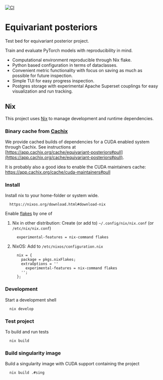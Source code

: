 [![CI](https://github.com/hlinander/equivariant-posteriors/actions/workflows/main.yml/badge.svg)](https://github.com/hlinander/equivariant-posteriors/actions/workflows/main.yml)

# Equivariant posteriors
Test bed for equivariant posterior project.

Train and evaluate PyTorch models with reproducibility in mind.

- Computational environment reproducible through Nix flake.
- Python based configuration in terms of dataclasses.
- Convenient metric functionality with focus on saving as much as possible for future inspection.
- Simple TUI for easy progress inspection.
- Postgres storage with experimental Apache Superset couplings for easy visualization and run tracking.

## Nix
This project uses [Nix](https://nixos.org/) to manage development and runtime dependencies.

### Binary cache from [Cachix](https://www.cachix.org/)
We provide cached builds of dependencies for a CUDA enabled system through Cachix. See instructions at
[https://app.cachix.org/cache/equivariant-posteriors#pull](https://app.cachix.org/cache/equivariant-posteriors#pull).

It is probably also a good idea to enable the CUDA maintainers cache:
https://app.cachix.org/cache/cuda-maintainers#pull

### Install
Install nix to your home-folder or system wide.
```
  https://nixos.org/download.html#download-nix
```
Enable [flakes](https://zero-to-nix.com/concepts/flakes) by one of

 1. Nix in other distribution: Create (or add to) `~/.config/nix/nix.conf` (or `/etc/nix/nix.conf`)
    ```
      experimental-features = nix-command flakes
    ```
 2. NixOS: Add to `/etc/nixos/configuration.nix`
    ```
      nix = {
        package = pkgs.nixFlakes;
        extraOptions = ''
          experimental-features = nix-command flakes
        '';
      };
    ```


### Development 
Start a development shell
```
  nix develop
```

### Test project
To build and run tests
```
  nix build
```

### Build singularity image
Build a singularity image with CUDA support containing the project
```
  nix build .#sing
```
